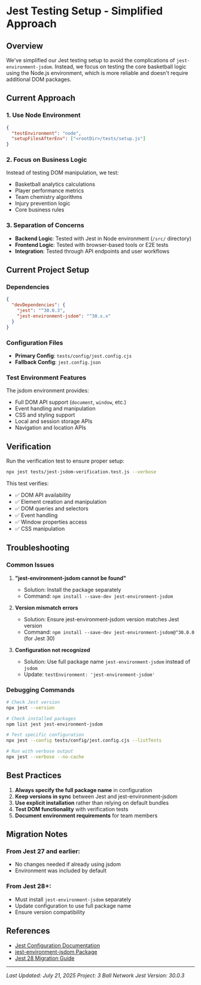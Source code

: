 # Jest Testing Setup - Simplified Approach

## Overview
We've simplified our Jest testing setup to avoid the complications of `jest-environment-jsdom`. Instead, we focus on testing the core basketball logic using the Node.js environment, which is more reliable and doesn't require additional DOM packages.

## Current Approach

### 1. Use Node Environment
```json
{
  "testEnvironment": "node",
  "setupFilesAfterEnv": ["<rootDir>/tests/setup.js"]
}
```

### 2. Focus on Business Logic
Instead of testing DOM manipulation, we test:
- Basketball analytics calculations
- Player performance metrics
- Team chemistry algorithms
- Injury prevention logic
- Core business rules

### 3. Separation of Concerns
- **Backend Logic**: Tested with Jest in Node environment (`/src/` directory)
- **Frontend Logic**: Tested with browser-based tools or E2E tests
- **Integration**: Tested through API endpoints and user workflows

## Current Project Setup

### Dependencies
```json
{
  "devDependencies": {
    "jest": "^30.0.3",
    "jest-environment-jsdom": "^30.x.x"
  }
}
```

### Configuration Files
- **Primary Config**: `tests/config/jest.config.cjs`
- **Fallback Config**: `jest.config.json`

### Test Environment Features
The jsdom environment provides:
- Full DOM API support (`document`, `window`, etc.)
- Event handling and manipulation
- CSS and styling support
- Local and session storage APIs
- Navigation and location APIs

## Verification
Run the verification test to ensure proper setup:
```bash
npx jest tests/jest-jsdom-verification.test.js --verbose
```

This test verifies:
- ✅ DOM API availability
- ✅ Element creation and manipulation
- ✅ DOM queries and selectors
- ✅ Event handling
- ✅ Window properties access
- ✅ CSS manipulation

## Troubleshooting

### Common Issues

1. **"jest-environment-jsdom cannot be found"**
   - Solution: Install the package separately
   - Command: `npm install --save-dev jest-environment-jsdom`

2. **Version mismatch errors**
   - Solution: Ensure jest-environment-jsdom version matches Jest version
   - Command: `npm install --save-dev jest-environment-jsdom@^30.0.0` (for Jest 30)

3. **Configuration not recognized**
   - Solution: Use full package name `jest-environment-jsdom` instead of `jsdom`
   - Update: `testEnvironment: 'jest-environment-jsdom'`

### Debugging Commands
```bash
# Check Jest version
npx jest --version

# Check installed packages
npm list jest jest-environment-jsdom

# Test specific configuration
npx jest --config tests/config/jest.config.cjs --listTests

# Run with verbose output
npx jest --verbose --no-cache
```

## Best Practices

1. **Always specify the full package name** in configuration
2. **Keep versions in sync** between Jest and jest-environment-jsdom
3. **Use explicit installation** rather than relying on default bundles
4. **Test DOM functionality** with verification tests
5. **Document environment requirements** for team members

## Migration Notes

### From Jest 27 and earlier:
- No changes needed if already using jsdom
- Environment was included by default

### From Jest 28+:
- Must install `jest-environment-jsdom` separately
- Update configuration to use full package name
- Ensure version compatibility

## References
- [Jest Configuration Documentation](https://jestjs.io/docs/configuration)
- [jest-environment-jsdom Package](https://www.npmjs.com/package/jest-environment-jsdom)
- [Jest 28 Migration Guide](https://jestjs.io/blog/2022/04/25/jest-28)

---

*Last Updated: July 21, 2025*
*Project: 3 Ball Network*
*Jest Version: 30.0.3*
